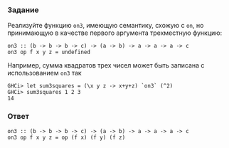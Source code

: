 ### Задание

Реализуйте функцию `on3`, имеющую семантику, схожую с `on`, но принимающую в качестве первого аргумента трехместную функцию:

```
on3 :: (b -> b -> b -> c) -> (a -> b) -> a -> a -> a -> c
on3 op f x y z = undefined
```

Например, сумма квадратов трех чисел может быть записана с использованием `on3` так

```
GHCi> let sum3squares = (\x y z -> x+y+z) `on3` (^2)
GHCi> sum3squares 1 2 3
14
```

### Ответ

```
on3 :: (b -> b -> b -> c) -> (a -> b) -> a -> a -> a -> c
on3 op f x y z = op (f x) (f y) (f z)
```